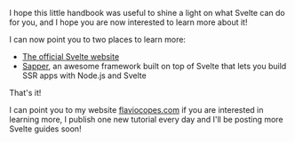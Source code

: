 I hope this little handbook was useful to shine a light on what Svelte can do for you, and I hope you are now interested to learn more about it!

I can now point you to two places to learn more:


- [The official Svelte website](https://svelte.dev/)
- [Sapper](https://sapper.svelte.dev/), an awesome framework built on top of Svelte that lets you build SSR apps with Node.js and Svelte

That's it!

I can point you to my website [flaviocopes.com](https://flaviocopes.com) if you are interested in learning more, I publish one new tutorial every day and I'll be posting more Svelte guides soon!
